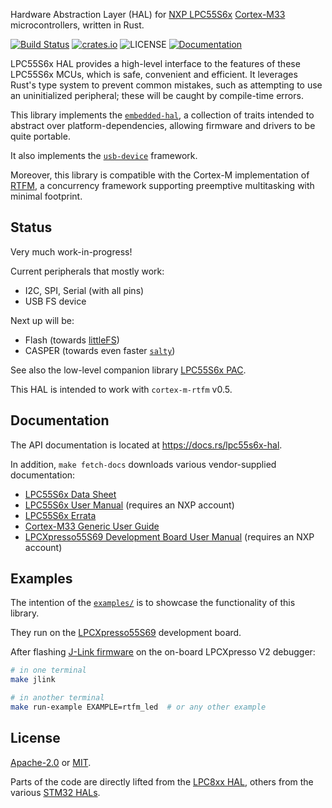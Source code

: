 
Hardware Abstraction Layer (HAL) for [NXP LPC55S6x][nxp-lpc55s6x] [Cortex-M33][cortex-m33] microcontrollers,
written in Rust.

[![Build Status][build-image]][build-link]
[![crates.io][crates-image]][crates-link]
![LICENSE][license-image]
[![Documentation][docs-image]][docs-link]

LPC55S6x HAL provides a high-level interface to the features of these LPC55S6x MCUs, which is safe,
convenient and efficient. It leverages Rust's type system to prevent common mistakes, such as attempting
to use an uninitialized peripheral; these will be caught by compile-time errors.

This library implements the [`embedded-hal`][embedded-hal], a collection of traits intended to abstract
over platform-dependencies, allowing firmware and drivers to be quite portable.

It also implements the [`usb-device`][usb-device] framework.

Moreover, this library is compatible with the Cortex-M implementation of [RTFM][cortex-m-rtfm],
a concurrency framework supporting preemptive multitasking with minimal footprint.

## Status

Very much work-in-progress!

Current peripherals that mostly work:
- I2C, SPI, Serial (with all pins)
- USB FS device

Next up will be:
- Flash (towards [littleFS][littlefs])
- CASPER (towards even faster [`salty`][salty])

See also the low-level companion library [LPC55S6x PAC][lpc55s6x-pac].

This HAL is intended to work with `cortex-m-rtfm` v0.5.

## Documentation

The API documentation is located at <https://docs.rs/lpc55s6x-hal>.

In addition, `make fetch-docs` downloads various vendor-supplied documentation:

- [LPC55S6x Data Sheet][datasheet]
- [LPC55S6x User Manual][usermanual] (requires an NXP account)
- [LPC55S6x Errata][errata]
- [Cortex-M33 Generic User Guide][genericuserguide]
- [LPCXpresso55S69 Development Board User Manual][evkusermanual] (requires an NXP account)

## Examples

The intention of the [`examples/`][examples] is to showcase the functionality of this library.

They run on the [LPCXpresso55S69][lpcxpresso55s69] development board.

After flashing [J-Link firmware][jlink-fw] on the on-board LPCXpresso V2 debugger:

```bash
# in one terminal
make jlink

# in another terminal
make run-example EXAMPLE=rtfm_led  # or any other example
```

## License

[Apache-2.0][apache2-link] or [MIT][mit-link].

Parts of the code are directly lifted from the [LPC8xx HAL][lpc8xx-hal], others
from the various [STM32 HALs][stm32-rs].

[//]: # "links"

[nxp-lpc55s6x]: https://www.nxp.com/products/processors-and-microcontrollers/arm-microcontrollers/general-purpose-mcus/lpc5500-cortex-m33:LPC5500_SERIES
[cortex-m33]: https://developer.arm.com/ip-products/processors/cortex-m/cortex-m33
[embedded-hal]: https://lib.rs/embedded-hal
[usb-device]: https://lib.rs/usb-device
[cortex-m-rtfm]: https://lib.rs/cortex-m-rtfm
[lpc55s6x-pac]: https://lib.rs/lpc55s6x-pac
[lpc8xx-hal]: https://github.com/lpc-rs/lpc8xx-hal
[stm32-rs]: https://github.com/stm32-rs
[littlefs]: https://github.com/ARMmbed/littlefs
[salty]: https://github.com/nickray/salty
[examples]: https://github.com/nickray/lpc55s6x-hal/tree/main/examples
[lpcxpresso55s69]: https://www.nxp.com/products/processors-and-microcontrollers/arm-microcontrollers/general-purpose-mcus/lpc5500-cortex-m33/lpcxpresso55s69-development-board:LPC55S69-EVK
[jlink-fw]: https://www.segger.com/products/debug-probes/j-link/models/other-j-links/lpcxpresso-on-board/

[crates-image]: https://img.shields.io/crates/v/lpc55s6x-hal.svg?style=flat-square
[crates-link]: https://crates.io/crates/lpc55s6x-hal
[build-image]: https://img.shields.io/circleci/build/github/nickray/lpc55s6x-hal/main.svg?style=flat-square
[build-link]: https://circleci.com/gh/nickray/lpc55s6x-hal/tree/main
[docs-image]: https://docs.rs/lpc55s6x-hal/badge.svg?style=flat-square
[docs-link]: https://docs.rs/lpc55s6x-hal

[license-image]: https://img.shields.io/badge/license-Apache2.0%2FMIT-blue.svg??style=flat-square
[apache2-link]: https://spdx.org/licenses/Apache-2.0.html
[mit-link]: https://spdx.org/licenses/MIT.html

[datasheet]: https://www.nxp.com/docs/en/data-sheet/LPC55S6x.pdf
[usermanual]: https://www.nxp.com/webapp/Download?colCode=UM11126
[errata]: https://www.nxp.com/docs/en/errata/ES_LPC55S6x.pdf
[genericuserguide]: https://static.docs.arm.com/100235/0004/arm_cortex_m33_dgug_100235_0004_00_en.pdf
[evkusermanual]: https://www.nxp.com/webapp/Download?colCode=UM11158
